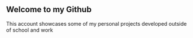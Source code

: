## Welcome to my Github
This account showcases some of my personal projects developed outside of school and work
